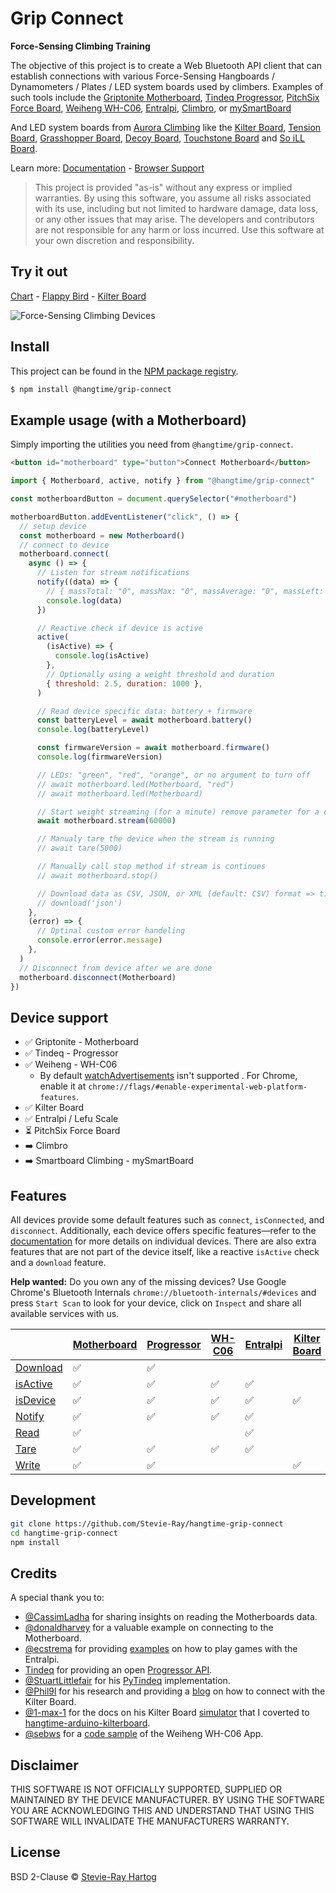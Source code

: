 # Grip Connect

**Force-Sensing Climbing Training**

The objective of this project is to create a Web Bluetooth API client that can establish connections with various
Force-Sensing Hangboards / Dynamometers / Plates / LED system boards used by climbers. Examples of such tools include
the [Griptonite Motherboard](https://griptonite.io/shop/motherboard/),
[Tindeq Progressor](https://tindeq.com/product/progressor/),
[PitchSix Force Board](https://pitchsix.com/products/force-board-portable),
[Weiheng WH-C06](https://weihengmanufacturer.com/products/wh-c06-bluetooth-300kg-hanging-scale/),
[Entralpi](https://entralpi.com/), [Climbro](https://climbro.com/), or
[mySmartBoard](https://www.smartboard-climbing.com/)

And LED system boards from [Aurora Climbing](https://auroraclimbing.com/) like the
[Kilter Board](https://settercloset.com/pages/the-kilter-board),
[Tension Board](https://tensionclimbing.com/product/tension-board-2/),
[Grasshopper Board](https://grasshopperclimbing.com/products/),
[Decoy Board](https://decoy-holds.com/pages/decoy-board), [Touchstone Board](https://touchstoneboardapp.com/) and
[So iLL Board](https://apps.apple.com/us/app/so-ill-board/id1358056082).

Learn more: [Documentation](https://stevie-ray.github.io/hangtime-grip-connect/) -
[Browser Support](https://caniuse.com/web-bluetooth)

> This project is provided "as-is" without any express or implied warranties. By using this software, you assume all
> risks associated with its use, including but not limited to hardware damage, data loss, or any other issues that may
> arise. The developers and contributors are not responsible for any harm or loss incurred. Use this software at your
> own discretion and responsibility.

## Try it out

[Chart](https://grip-connect.vercel.app/) - [Flappy Bird](https://grip-connect-flappy-bird.vercel.app/) -
[Kilter Board](https://grip-connect-kilter-board.vercel.app/?route=p1083r15p1117r15p1164r12p1185r12p1233r13p1282r13p1303r13p1372r13p1392r14p1505r15)

![Force-Sensing Climbing Devices](https://github.com/user-attachments/assets/c1a8ef3b-8d94-47b6-84a6-f73893e948d6)

## Install

This project can be found in the [NPM package registry](https://www.npmjs.com/package/@hangtime/grip-connect).

```sh [npm]
$ npm install @hangtime/grip-connect
```

## Example usage (with a Motherboard)

Simply importing the utilities you need from `@hangtime/grip-connect`.

```html
<button id="motherboard" type="button">Connect Motherboard</button>
```

```js
import { Motherboard, active, notify } from "@hangtime/grip-connect"

const motherboardButton = document.querySelector("#motherboard")

motherboardButton.addEventListener("click", () => {
  // setup device
  const motherboard = new Motherboard()
  // connect to device
  motherboard.connect(
    async () => {
      // Listen for stream notifications
      notify((data) => {
        // { massTotal: "0", massMax: "0", massAverage: "0", massLeft: "0", massCenter: "0", massRight: "0" }
        console.log(data)
      })

      // Reactive check if device is active
      active(
        (isActive) => {
          console.log(isActive)
        },
        // Optionally using a weight threshold and duration
        { threshold: 2.5, duration: 1000 },
      )

      // Read device specific data: battery + firmware
      const batteryLevel = await motherboard.battery()
      console.log(batteryLevel)

      const firmwareVersion = await motherboard.firmware()
      console.log(firmwareVersion)

      // LEDs: "green", "red", "orange", or no argument to turn off
      // await motherboard.led(Motherboard, "red")
      // await motherboard.led(Motherboard)

      // Start weight streaming (for a minute) remove parameter for a continues stream
      await motherboard.stream(60000)

      // Manualy tare the device when the stream is running
      // await tare(5000)

      // Manually call stop method if stream is continues
      // await motherboard.stop()

      // Download data as CSV, JSON, or XML (default: CSV) format => timestamp, frame, battery, samples, masses
      // download('json')
    },
    (error) => {
      // Optinal custom error handeling
      console.error(error.message)
    },
  )
  // Disconnect from device after we are done
  motherboard.disconnect(Motherboard)
})
```

## Device support

- ✅ Griptonite - Motherboard
- ✅ Tindeq - Progressor
- ✅ Weiheng - WH-C06
  - By default [watchAdvertisements](https://chromestatus.com/feature/5180688812736512) isn't supported . For Chrome,
    enable it at `chrome://flags/#enable-experimental-web-platform-features`.
- ✅ Kilter Board
- ✅ Entralpi / Lefu Scale
- ⏳ PitchSix Force Board
- ➡️ Climbro
- ➡️ Smartboard Climbing - mySmartBoard

## Features

All devices provide some default features such as `connect`, `isConnected`, and `disconnect`. Additionally, each device
offers specific features—refer to the [documentation](https://stevie-ray.github.io/hangtime-grip-connect/devices/) for
more details on individual devices. There are also extra features that are not part of the device itself, like a
reactive `isActive` check and a `download` feature.

**Help wanted:** Do you own any of the missing devices? Use Google Chrome's Bluetooth Internals
`chrome://bluetooth-internals/#devices` and press `Start Scan` to look for your device, click on `Inspect` and share all
available services with us.

|                                                                                   | [Motherboard](https://stevie-ray.github.io/hangtime-grip-connect/devices/motherboard.html) | [Progressor](https://stevie-ray.github.io/hangtime-grip-connect/devices/progressor.html) | [WH-C06](https://stevie-ray.github.io/hangtime-grip-connect/devices/wh-c06.html) | [Entralpi](https://stevie-ray.github.io/hangtime-grip-connect/devices/entralpi.html) | [Kilter Board](https://stevie-ray.github.io/hangtime-grip-connect/devices/kilterboard.html) | [Force Board](https://stevie-ray.github.io/hangtime-grip-connect/devices/forceboard.html) | [Climbro](https://stevie-ray.github.io/hangtime-grip-connect/devices/climbro.html) | [mySmartBoard](https://stevie-ray.github.io/hangtime-grip-connect/devices/mysmartboard.html) |
| --------------------------------------------------------------------------------- | ------------------------------------------------------------------------------------------ | ---------------------------------------------------------------------------------------- | -------------------------------------------------------------------------------- | ------------------------------------------------------------------------------------ | ------------------------------------------------------------------------------------------- | ----------------------------------------------------------------------------------------- | ---------------------------------------------------------------------------------- | -------------------------------------------------------------------------------------------- |
| [Download](https://stevie-ray.github.io/hangtime-grip-connect/api/download.html)  | ✅                                                                                         | ✅                                                                                       |                                                                                  |                                                                                      |                                                                                             |                                                                                           |                                                                                    |                                                                                              |
| [isActive](https://stevie-ray.github.io/hangtime-grip-connect/api/is-active.html) | ✅                                                                                         | ✅                                                                                       | ✅                                                                               | ✅                                                                                   |                                                                                             |                                                                                           |                                                                                    |                                                                                              |
| [isDevice](https://stevie-ray.github.io/hangtime-grip-connect/api/is-device.html) | ✅                                                                                         | ✅                                                                                       | ✅                                                                               | ✅                                                                                   | ✅                                                                                          | ✅                                                                                        |                                                                                    |                                                                                              |
| [Notify](https://stevie-ray.github.io/hangtime-grip-connect/api/notify.html)      | ✅                                                                                         | ✅                                                                                       | ✅                                                                               | ✅                                                                                   |                                                                                             |                                                                                           |                                                                                    |                                                                                              |
| [Read](https://stevie-ray.github.io/hangtime-grip-connect/api/read.html)          | ✅                                                                                         |                                                                                          |                                                                                  | ✅                                                                                   |                                                                                             | ✅                                                                                        |                                                                                    |                                                                                              |
| [Tare](https://stevie-ray.github.io/hangtime-grip-connect/api/tare.html)          | ✅                                                                                         | ✅                                                                                       | ✅                                                                               | ✅                                                                                   |                                                                                             |                                                                                           |                                                                                    |                                                                                              |
| [Write](https://stevie-ray.github.io/hangtime-grip-connect/api/write.html)        | ✅                                                                                         | ✅                                                                                       |                                                                                  |                                                                                      | ✅                                                                                          |                                                                                           |                                                                                    |                                                                                              |

## Development

```bash
git clone https://github.com/Stevie-Ray/hangtime-grip-connect
cd hangtime-grip-connect
npm install
```

## Credits

A special thank you to:

- [@CassimLadha](https://github.com/CassimLadha) for sharing insights on reading the Motherboards data.
- [@donaldharvey](https://github.com/donaldharvey) for a valuable example on connecting to the Motherboard.
- [@ecstrema](https://github.com/ecstrema) for providing [examples](https://github.com/ecstrema/entralpi-games) on how
  to play games with the Entralpi.
- [Tindeq](https://tindeq.com/) for providing an open [Progressor API](https://tindeq.com/progressor_api/).
- [@StuartLittlefair](https://github.com/StuartLittlefair) for his
  [PyTindeq](https://github.com/StuartLittlefair/PyTindeq) implementation.
- [@Phil9l](https://github.com/phil9l) for his research and providing a [blog](https://bazun.me/blog/kiterboard/) on how
  to connect with the Kilter Board.
- [@1-max-1](https://github.com/1-max-1) for the docs on his Kilter Board
  [simulator](https://github.com/1-max-1/fake_kilter_board) that I coverted to
  [hangtime-arduino-kilterboard](https://github.com/Stevie-Ray/hangtime-arduino-kilterboard).
- [@sebws](https://github.com/sebws) for a [code sample](https://github.com/sebws/Crane) of the Weiheng WH-C06 App.

## Disclaimer

THIS SOFTWARE IS NOT OFFICIALLY SUPPORTED, SUPPLIED OR MAINTAINED BY THE DEVICE MANUFACTURER. BY USING THE SOFTWARE YOU
ARE ACKNOWLEDGING THIS AND UNDERSTAND THAT USING THIS SOFTWARE WILL INVALIDATE THE MANUFACTURERS WARRANTY.

## License

BSD 2-Clause © [Stevie-Ray Hartog](https://github.com/Stevie-Ray)
